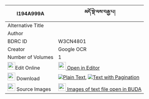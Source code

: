 |I194A999A|མདོ་སྡེ་ལས་བརྒྱ་པ། 
| --- | --- 
|Alternative Title |
|Author | 
|BDRC ID | W3CN4801
|Creator | Google OCR
|Number of Volumes| 1
|<img width="25" src="https://img.icons8.com/color/25/000000/edit-property.png">Edit Online| [<img width="25" src="https://avatars.githubusercontent.com/u/45091458?s=200&v=4"> Open in Editor](http://editor.openpecha.org/I194A999A)
|<img width="25" src="https://img.icons8.com/fluent/48/000000/download-2.png"/>  Download | [![](https://img.icons8.com/color/20/000000/txt.png)Plain Text](https://github.com/Openpecha/I194A999A/releases/download/v1/dode_la_sa_gyapa_plain_I194A999A.zip), [![](https://img.icons8.com/color/20/000000/txt.png)Text with Pagination](https://github.com/Openpecha/I194A999A/releases/download/v1/dode_la_sa_gyapa_pages_I194A999A.zip)
|<img width="25" src="https://img.icons8.com/plasticine/100/000000/pictures-folder.png"/>  Source Images | [<img width="25" src="https://library.bdrc.io/icons/BUDA-small.svg"> Images of text file open in BUDA](https://library.bdrc.io/show/bdr:W3CN4801)